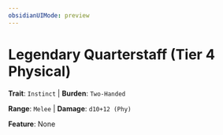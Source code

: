 ```yaml
---
obsidianUIMode: preview
---
```

# Legendary Quarterstaff (Tier 4 Physical)

**Trait**: `Instinct` | **Burden**: `Two-Handed`

**Range**: `Melee` | **Damage**: `d10+12 (Phy)`

**Feature**: None